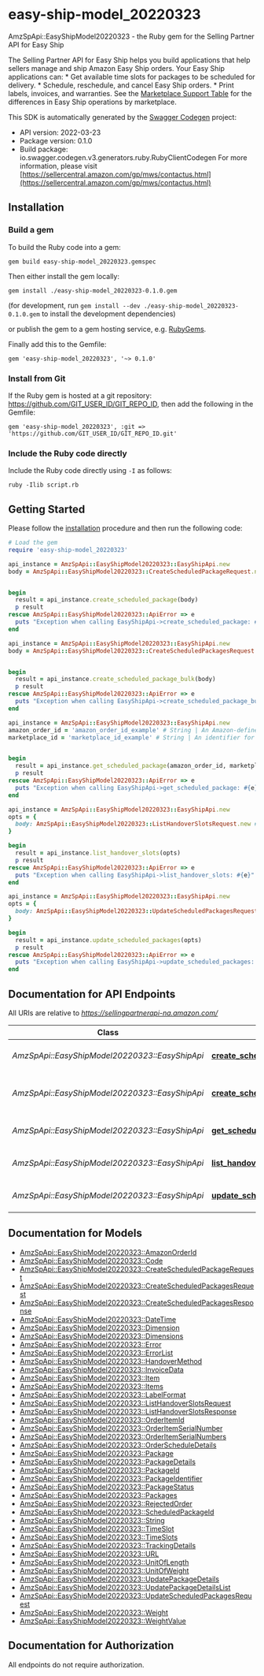 # easy-ship-model_20220323

AmzSpApi::EasyShipModel20220323 - the Ruby gem for the Selling Partner API for Easy Ship

The Selling Partner API for Easy Ship helps you build applications that help sellers manage and ship Amazon Easy Ship orders.  Your Easy Ship applications can:  * Get available time slots for packages to be scheduled for delivery.  * Schedule, reschedule, and cancel Easy Ship orders.  * Print labels, invoices, and warranties.  See the [Marketplace Support Table](doc:easyship-api-v2022-03-23-use-case-guide#marketplace-support-table) for the differences in Easy Ship operations by marketplace.

This SDK is automatically generated by the [Swagger Codegen](https://github.com/swagger-api/swagger-codegen) project:

- API version: 2022-03-23
- Package version: 0.1.0
- Build package: io.swagger.codegen.v3.generators.ruby.RubyClientCodegen
For more information, please visit [https://sellercentral.amazon.com/gp/mws/contactus.html](https://sellercentral.amazon.com/gp/mws/contactus.html)

## Installation

### Build a gem

To build the Ruby code into a gem:

```shell
gem build easy-ship-model_20220323.gemspec
```

Then either install the gem locally:

```shell
gem install ./easy-ship-model_20220323-0.1.0.gem
```
(for development, run `gem install --dev ./easy-ship-model_20220323-0.1.0.gem` to install the development dependencies)

or publish the gem to a gem hosting service, e.g. [RubyGems](https://rubygems.org/).

Finally add this to the Gemfile:

    gem 'easy-ship-model_20220323', '~> 0.1.0'

### Install from Git

If the Ruby gem is hosted at a git repository: https://github.com/GIT_USER_ID/GIT_REPO_ID, then add the following in the Gemfile:

    gem 'easy-ship-model_20220323', :git => 'https://github.com/GIT_USER_ID/GIT_REPO_ID.git'

### Include the Ruby code directly

Include the Ruby code directly using `-I` as follows:

```shell
ruby -Ilib script.rb
```

## Getting Started

Please follow the [installation](#installation) procedure and then run the following code:
```ruby
# Load the gem
require 'easy-ship-model_20220323'

api_instance = AmzSpApi::EasyShipModel20220323::EasyShipApi.new
body = AmzSpApi::EasyShipModel20220323::CreateScheduledPackageRequest.new # CreateScheduledPackageRequest | The request schema for the `createScheduledPackage` operation.


begin
  result = api_instance.create_scheduled_package(body)
  p result
rescue AmzSpApi::EasyShipModel20220323::ApiError => e
  puts "Exception when calling EasyShipApi->create_scheduled_package: #{e}"
end

api_instance = AmzSpApi::EasyShipModel20220323::EasyShipApi.new
body = AmzSpApi::EasyShipModel20220323::CreateScheduledPackagesRequest.new # CreateScheduledPackagesRequest | The request schema for the `createScheduledPackageBulk` operation.


begin
  result = api_instance.create_scheduled_package_bulk(body)
  p result
rescue AmzSpApi::EasyShipModel20220323::ApiError => e
  puts "Exception when calling EasyShipApi->create_scheduled_package_bulk: #{e}"
end

api_instance = AmzSpApi::EasyShipModel20220323::EasyShipApi.new
amazon_order_id = 'amazon_order_id_example' # String | An Amazon-defined order identifier. Identifies the order that the seller wants to deliver using Amazon Easy Ship.
marketplace_id = 'marketplace_id_example' # String | An identifier for the marketplace in which the seller is selling.


begin
  result = api_instance.get_scheduled_package(amazon_order_id, marketplace_id)
  p result
rescue AmzSpApi::EasyShipModel20220323::ApiError => e
  puts "Exception when calling EasyShipApi->get_scheduled_package: #{e}"
end

api_instance = AmzSpApi::EasyShipModel20220323::EasyShipApi.new
opts = { 
  body: AmzSpApi::EasyShipModel20220323::ListHandoverSlotsRequest.new # ListHandoverSlotsRequest | The request schema for the `listHandoverSlots` operation.
}

begin
  result = api_instance.list_handover_slots(opts)
  p result
rescue AmzSpApi::EasyShipModel20220323::ApiError => e
  puts "Exception when calling EasyShipApi->list_handover_slots: #{e}"
end

api_instance = AmzSpApi::EasyShipModel20220323::EasyShipApi.new
opts = { 
  body: AmzSpApi::EasyShipModel20220323::UpdateScheduledPackagesRequest.new # UpdateScheduledPackagesRequest | The request schema for the `updateScheduledPackages` operation.
}

begin
  result = api_instance.update_scheduled_packages(opts)
  p result
rescue AmzSpApi::EasyShipModel20220323::ApiError => e
  puts "Exception when calling EasyShipApi->update_scheduled_packages: #{e}"
end
```

## Documentation for API Endpoints

All URIs are relative to *https://sellingpartnerapi-na.amazon.com/*

Class | Method | HTTP request | Description
------------ | ------------- | ------------- | -------------
*AmzSpApi::EasyShipModel20220323::EasyShipApi* | [**create_scheduled_package**](docs/EasyShipApi.md#create_scheduled_package) | **POST** /easyShip/2022-03-23/package | 
*AmzSpApi::EasyShipModel20220323::EasyShipApi* | [**create_scheduled_package_bulk**](docs/EasyShipApi.md#create_scheduled_package_bulk) | **POST** /easyShip/2022-03-23/packages/bulk | 
*AmzSpApi::EasyShipModel20220323::EasyShipApi* | [**get_scheduled_package**](docs/EasyShipApi.md#get_scheduled_package) | **GET** /easyShip/2022-03-23/package | 
*AmzSpApi::EasyShipModel20220323::EasyShipApi* | [**list_handover_slots**](docs/EasyShipApi.md#list_handover_slots) | **POST** /easyShip/2022-03-23/timeSlot | 
*AmzSpApi::EasyShipModel20220323::EasyShipApi* | [**update_scheduled_packages**](docs/EasyShipApi.md#update_scheduled_packages) | **PATCH** /easyShip/2022-03-23/package | 

## Documentation for Models

 - [AmzSpApi::EasyShipModel20220323::AmazonOrderId](docs/AmazonOrderId.md)
 - [AmzSpApi::EasyShipModel20220323::Code](docs/Code.md)
 - [AmzSpApi::EasyShipModel20220323::CreateScheduledPackageRequest](docs/CreateScheduledPackageRequest.md)
 - [AmzSpApi::EasyShipModel20220323::CreateScheduledPackagesRequest](docs/CreateScheduledPackagesRequest.md)
 - [AmzSpApi::EasyShipModel20220323::CreateScheduledPackagesResponse](docs/CreateScheduledPackagesResponse.md)
 - [AmzSpApi::EasyShipModel20220323::DateTime](docs/DateTime.md)
 - [AmzSpApi::EasyShipModel20220323::Dimension](docs/Dimension.md)
 - [AmzSpApi::EasyShipModel20220323::Dimensions](docs/Dimensions.md)
 - [AmzSpApi::EasyShipModel20220323::Error](docs/Error.md)
 - [AmzSpApi::EasyShipModel20220323::ErrorList](docs/ErrorList.md)
 - [AmzSpApi::EasyShipModel20220323::HandoverMethod](docs/HandoverMethod.md)
 - [AmzSpApi::EasyShipModel20220323::InvoiceData](docs/InvoiceData.md)
 - [AmzSpApi::EasyShipModel20220323::Item](docs/Item.md)
 - [AmzSpApi::EasyShipModel20220323::Items](docs/Items.md)
 - [AmzSpApi::EasyShipModel20220323::LabelFormat](docs/LabelFormat.md)
 - [AmzSpApi::EasyShipModel20220323::ListHandoverSlotsRequest](docs/ListHandoverSlotsRequest.md)
 - [AmzSpApi::EasyShipModel20220323::ListHandoverSlotsResponse](docs/ListHandoverSlotsResponse.md)
 - [AmzSpApi::EasyShipModel20220323::OrderItemId](docs/OrderItemId.md)
 - [AmzSpApi::EasyShipModel20220323::OrderItemSerialNumber](docs/OrderItemSerialNumber.md)
 - [AmzSpApi::EasyShipModel20220323::OrderItemSerialNumbers](docs/OrderItemSerialNumbers.md)
 - [AmzSpApi::EasyShipModel20220323::OrderScheduleDetails](docs/OrderScheduleDetails.md)
 - [AmzSpApi::EasyShipModel20220323::Package](docs/Package.md)
 - [AmzSpApi::EasyShipModel20220323::PackageDetails](docs/PackageDetails.md)
 - [AmzSpApi::EasyShipModel20220323::PackageId](docs/PackageId.md)
 - [AmzSpApi::EasyShipModel20220323::PackageIdentifier](docs/PackageIdentifier.md)
 - [AmzSpApi::EasyShipModel20220323::PackageStatus](docs/PackageStatus.md)
 - [AmzSpApi::EasyShipModel20220323::Packages](docs/Packages.md)
 - [AmzSpApi::EasyShipModel20220323::RejectedOrder](docs/RejectedOrder.md)
 - [AmzSpApi::EasyShipModel20220323::ScheduledPackageId](docs/ScheduledPackageId.md)
 - [AmzSpApi::EasyShipModel20220323::String](docs/String.md)
 - [AmzSpApi::EasyShipModel20220323::TimeSlot](docs/TimeSlot.md)
 - [AmzSpApi::EasyShipModel20220323::TimeSlots](docs/TimeSlots.md)
 - [AmzSpApi::EasyShipModel20220323::TrackingDetails](docs/TrackingDetails.md)
 - [AmzSpApi::EasyShipModel20220323::URL](docs/URL.md)
 - [AmzSpApi::EasyShipModel20220323::UnitOfLength](docs/UnitOfLength.md)
 - [AmzSpApi::EasyShipModel20220323::UnitOfWeight](docs/UnitOfWeight.md)
 - [AmzSpApi::EasyShipModel20220323::UpdatePackageDetails](docs/UpdatePackageDetails.md)
 - [AmzSpApi::EasyShipModel20220323::UpdatePackageDetailsList](docs/UpdatePackageDetailsList.md)
 - [AmzSpApi::EasyShipModel20220323::UpdateScheduledPackagesRequest](docs/UpdateScheduledPackagesRequest.md)
 - [AmzSpApi::EasyShipModel20220323::Weight](docs/Weight.md)
 - [AmzSpApi::EasyShipModel20220323::WeightValue](docs/WeightValue.md)

## Documentation for Authorization

 All endpoints do not require authorization.

